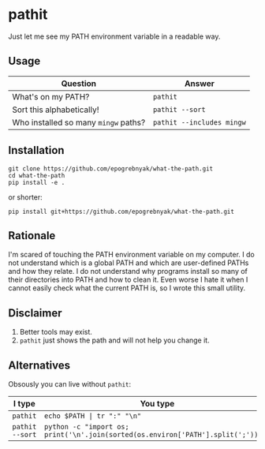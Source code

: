 # pathit

Just let me see my PATH environment variable in a readable way.

## Usage

| Question                             | Answer                    |
| ------------------------------------ | ------------------------- |
| What's on my PATH?                   | `pathit`                  |
| Sort this alphabetically!            | `pathit --sort`           |
| Who installed so many `mingw` paths? | `pathit --includes mingw` |

## Installation

```
git clone https://github.com/epogrebnyak/what-the-path.git
cd what-the-path
pip install -e .
```

or shorter:

```
pip install git+https://github.com/epogrebnyak/what-the-path.git
```

## Rationale

I'm scared of touching the PATH environment variable on my computer.
I do not understand which is a global PATH and which are user-defined PATHs and how they relate.
I do not understand why programs install so many of their directories into PATH and how to clean it. Even worse I hate it when I cannot easily check what the current PATH is,
so I wrote this small utility.

## Disclaimer

1. Better tools may exist.
2. `pathit` just shows the path and will not help you change it.

## Alternatives

Obsously you can live without `pathit`:

| I type          | You type                                                                         |
| --------------- | -------------------------------------------------------------------------------- |
| `pathit`        | `echo $PATH \| tr ":" "\n"`                                                      |
| `pathit --sort` | `python -c "import os; print('\n'.join(sorted(os.environ['PATH'].split(';'))))"` |
